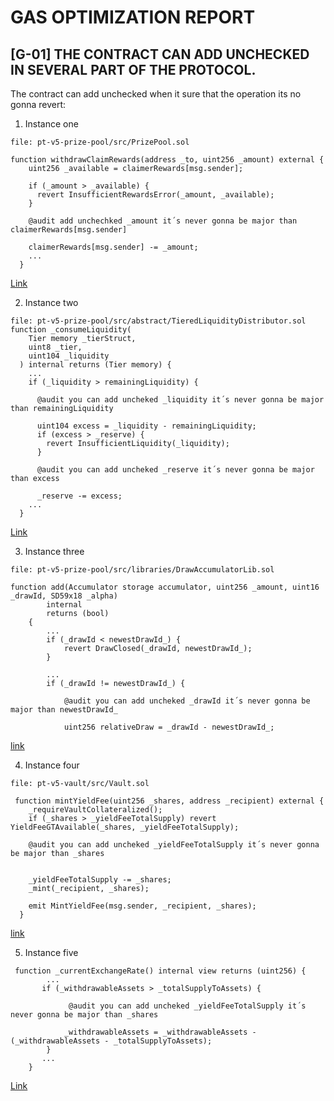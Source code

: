 # GAS OPTIMIZATION REPORT

## [G-01] THE CONTRACT CAN ADD UNCHECKED IN SEVERAL PART OF THE PROTOCOL.

The contract can add unchecked when it sure that the operation its no gonna revert:

1. Instance one

```
file: pt-v5-prize-pool/src/PrizePool.sol

function withdrawClaimRewards(address _to, uint256 _amount) external {
    uint256 _available = claimerRewards[msg.sender];

    if (_amount > _available) {
      revert InsufficientRewardsError(_amount, _available);
    }

    @audit add unchechked _amount it´s never gonna be major than  claimerRewards[msg.sender]

    claimerRewards[msg.sender] -= _amount;
    ...
  }
```
[Link](https://github.com/GenerationSoftware/pt-v5-prize-pool/blob/4bc8a12b857856828c018510b5500d722b79ca3a/src/PrizePool.sol#L483C3-L493C4)

2. Instance two

```
file: pt-v5-prize-pool/src/abstract/TieredLiquidityDistributor.sol
function _consumeLiquidity(
    Tier memory _tierStruct,
    uint8 _tier,
    uint104 _liquidity
  ) internal returns (Tier memory) {
    ...
    if (_liquidity > remainingLiquidity) {

      @audit you can add uncheked _liquidity it´s never gonna be major than remainingLiquidity

      uint104 excess = _liquidity - remainingLiquidity;
      if (excess > _reserve) {
        revert InsufficientLiquidity(_liquidity);
      }

      @audit you can add uncheked _reserve it´s never gonna be major than excess

      _reserve -= excess;
    ...
  }

```
[Link](https://github.com/GenerationSoftware/pt-v5-prize-pool/blob/4bc8a12b857856828c018510b5500d722b79ca3a/src/abstract/TieredLiquidityDistributor.sol#L518C3-L550C1)

3. Instance three 

```
file: pt-v5-prize-pool/src/libraries/DrawAccumulatorLib.sol

function add(Accumulator storage accumulator, uint256 _amount, uint16 _drawId, SD59x18 _alpha)
        internal
        returns (bool)
    {
        ...
        if (_drawId < newestDrawId_) {
            revert DrawClosed(_drawId, newestDrawId_);
        }

        ...
        if (_drawId != newestDrawId_) {

            @audit you can add uncheked _drawId it´s never gonna be major than newestDrawId_

            uint256 relativeDraw = _drawId - newestDrawId_; 
```
[link](https://github.com/GenerationSoftware/pt-v5-prize-pool/blob/4bc8a12b857856828c018510b5500d722b79ca3a/src/libraries/DrawAccumulatorLib.sol#L64C3-L112C4)

4. Instance four

```
file: pt-v5-vault/src/Vault.sol

 function mintYieldFee(uint256 _shares, address _recipient) external {
    _requireVaultCollateralized();
    if (_shares > _yieldFeeTotalSupply) revert YieldFeeGTAvailable(_shares, _yieldFeeTotalSupply);

    @audit you can add uncheked _yieldFeeTotalSupply it´s never gonna be major than _shares


    _yieldFeeTotalSupply -= _shares;
    _mint(_recipient, _shares);

    emit MintYieldFee(msg.sender, _recipient, _shares);
  }
```
[link](https://github.com/GenerationSoftware/pt-v5-vault/blob/b1deb5d494c25f885c34c83f014c8a855c5e2749/src/Vault.sol#L394C2-L402C4)

5. Instance five

```
 function _currentExchangeRate() internal view returns (uint256) {
        ...
       if (_withdrawableAssets > _totalSupplyToAssets) {

             @audit you can add uncheked _yieldFeeTotalSupply it´s never gonna be major than _shares

            _withdrawableAssets = _withdrawableAssets - (_withdrawableAssets - _totalSupplyToAssets); 
        }
       ...
    } 
```
[Link](https://github.com/GenerationSoftware/pt-v5-vault/blob/b1deb5d494c25f885c34c83f014c8a855c5e2749/src/Vault.sol#L1168C3-L1188C1)






